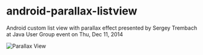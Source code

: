 android-parallax-listview
=========================

Android custom list view with parallax effect presented by Sergey Trembach at Java User Group event on Thu, Dec 11, 2014

![Parallax View](http://i.imgur.com/uZcY82N.jpg)

